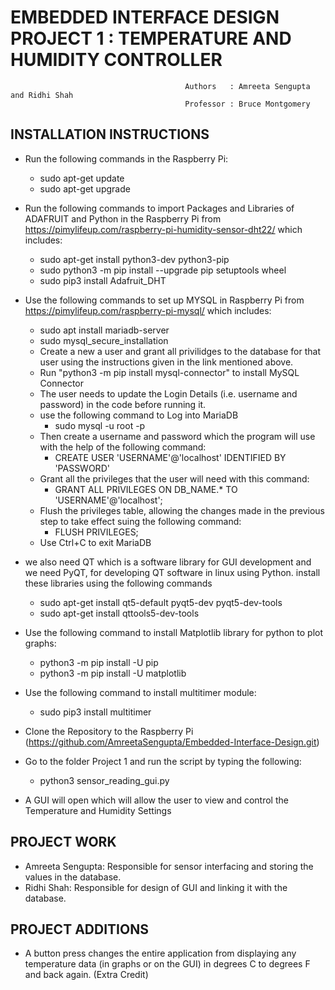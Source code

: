 # EMBEDDED INTERFACE DESIGN PROJECT 1 : TEMPERATURE AND HUMIDITY CONTROLLER
                                                
                                           Authors   : Amreeta Sengupta and Ridhi Shah
                                           Professor : Bruce Montgomery 

## INSTALLATION INSTRUCTIONS
- Run the following commands in the Raspberry Pi:
  - sudo apt-get update
  - sudo apt-get upgrade
- Run the following commands to import Packages and Libraries of ADAFRUIT and Python in the Raspberry Pi from    https://pimylifeup.com/raspberry-pi-humidity-sensor-dht22/ which includes:
   - sudo apt-get install python3-dev python3-pip
   - sudo python3 -m pip install --upgrade pip setuptools wheel
   - sudo pip3 install Adafruit_DHT
- Use the following commands to set up MYSQL in Raspberry Pi from https://pimylifeup.com/raspberry-pi-mysql/ which includes:
   - sudo apt install mariadb-server
   - sudo mysql_secure_installation
   - Create a new a user and grant all privilidges to the database for that user using the instructions given in the link mentioned above.
  - Run "python3 -m pip install mysql-connector" to install MySQL Connector
  - The user needs to update the Login Details (i.e. username and password) in the code before running it.
  - use the following command to Log into MariaDB 
    - sudo mysql -u root -p
  - Then create a username and password which the program will use with the help of the following command:
    - CREATE USER 'USERNAME'@'localhost' IDENTIFIED BY 'PASSWORD'
  - Grant all the privileges that the user will need with this command: 
    - GRANT ALL PRIVILEGES ON DB_NAME.* TO 'USERNAME'@'localhost';
  - Flush the privileges table, allowing the changes made in the previous step to take effect suing the following command: 
     - FLUSH PRIVILEGES;
  - Use Ctrl+C to exit MariaDB
- we also need QT which is a software library for GUI development and we need PyQT, for developing QT software in linux using Python.
  install these libraries using the following commands 
  - sudo apt-get install qt5-default pyqt5-dev pyqt5-dev-tools
  - sudo apt-get install qttools5-dev-tools
  
- Use the following command to install Matplotlib library for python to plot graphs:
   - python3 -m pip install -U pip
   - python3 -m pip install -U matplotlib
- Use the following command to install multitimer module:
   - sudo pip3 install multitimer
- Clone the Repository to the Raspberry Pi (https://github.com/AmreetaSengupta/Embedded-Interface-Design.git)
- Go to the folder Project 1 and run the script by typing the following:
  - python3 sensor_reading_gui.py 
- A GUI will open which will allow the user to view and control the Temperature and Humidity Settings

## PROJECT WORK
- Amreeta Sengupta: Responsible for sensor interfacing and storing the values in the database.
- Ridhi Shah: Responsible for design of GUI and linking it with the database.

## PROJECT ADDITIONS
- A button press changes the entire application from displaying any temperature data (in graphs or on the GUI) in degrees C to degrees F and back again. (Extra Credit)


